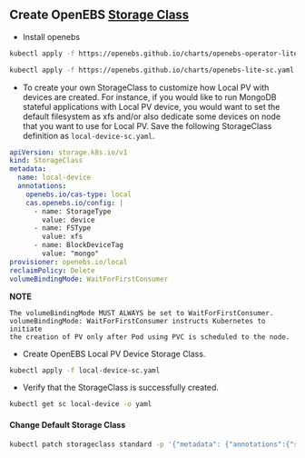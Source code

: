 ## Create OpenEBS [Storage Class](https://docs.openebs.io/docs/next/uglocalpv-device.html)

- Install openebs

```bash
kubectl apply -f https://openebs.github.io/charts/openebs-operator-lite.yaml

kubectl apply -f https://openebs.github.io/charts/openebs-lite-sc.yaml

```


- To create your own StorageClass to customize how Local PV with devices are created. For instance, if you would like to run MongoDB stateful applications with Local PV device, you would want to set the default filesystem as xfs and/or also dedicate some devices on node that you want to use for Local PV. Save the following StorageClass definition as `local-device-sc.yaml`.




```yaml
apiVersion: storage.k8s.io/v1
kind: StorageClass
metadata:
  name: local-device
  annotations:
    openebs.io/cas-type: local
    cas.openebs.io/config: |
      - name: StorageType
        value: device
      - name: FSType
        value: xfs
      - name: BlockDeviceTag
        value: "mongo"
provisioner: openebs.io/local
reclaimPolicy: Delete
volumeBindingMode: WaitForFirstConsumer
```

**NOTE**
```
The volumeBindingMode MUST ALWAYS be set to WaitForFirstConsumer. volumeBindingMode: WaitForFirstConsumer instructs Kubernetes to initiate
the creation of PV only after Pod using PVC is scheduled to the node.
```

- Create OpenEBS Local PV Device Storage Class.

```bash
kubectl apply -f local-device-sc.yaml
```

- Verify that the StorageClass is successfully created.

```bash
kubectl get sc local-device -o yaml
```

#### Change Default Storage Class

```bash
kubectl patch storageclass standard -p '{"metadata": {"annotations":{"storageclass.kubernetes.io/is-default-class":"false"}}}'
```

